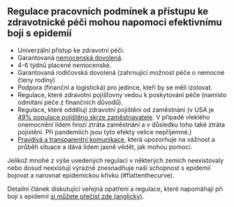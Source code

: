 ## Regulace pracovních podmínek a přístupu ke zdravotnické péči mohou napomoci efektivnímu boji s epidemií

- Univerzální přístup ke zdravotní péči.
- Garantovaná [nemocenská dovolená](https://www.worldpolicycenter.org/policies/for-how-long-are-workers-guaranteed-paid-sick-leave).
- 4-6 týdnů placené nemocenské.
- Garantovaná rodičovská dovolená (zahrnující možnost péče o nemocné členy rodiny)
- Podpora (finanční a logistická) pro jedince, kteří by se měli izolovat.
- Regulace, které zdravotní pojišťovny vedou k poskytování péče (namísto odmítání péče z finančních důvodů).
- Regulace, které oddělují zdravotní pojištění od zaměstnání (v USA je [49% populace pojištěno skrze zaměstnavatele](https://www.ehealthinsurance.com/resources/small-business/how-many-americans-get-health-insurance-from-their-employer). V případě vleklého onemocnění lidem hrozí ztráta zaměstnání a v důsledku toho také ztráta pojistění. Při pandemiích jsou tyto efekty velice nepříjemné.)
- [Pravdivá a transparentní komunikace,](https://www.theatlantic.com/technology/archive/2020/02/coronavirus-and-blindness-authoritarianism/606922/) která upozorňuje na vážnost a průběh situace a dává lidem jasně vědět, jak mohou pomoci.

Jelikož mnohé z výše uvedených regulací v některých zemích neexistovaly nebo dosud neexistují výrazně znesnadňuje naši schopnost s epidemií bojovat a narovnat epidemickou křivku (#flattenthecurve).

Detailní článek diskutující veřejná opatření a regulace, které napomáhají při boji s epidemií [si můžete přečíst zde (anglicky)](https://www.cnn.com/2020/03/20/health/coronavirus-response-must-adapt-frieden-analysis/index.html).
